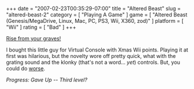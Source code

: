 +++
date = "2007-02-23T00:35:29-07:00"
title = "Altered Beast"
slug = "altered-beast-2"
category = [ "Playing A Game" ]
game = [ "Altered Beast (Genesis/MegaDrive, Linux, Mac, PC, PS3, Wii, X360, zod)" ]
platform = [ "Wii" ]
rating = [ "Bad" ]
+++

<a href="http://www.ocremix.org/remix/OCR00160/">Rise from your graves!</a>

I bought this little guy for Virtual Console with Xmas Wii points.  Playing it at first was hilarious, but the novelty wore off pretty quick, what with the grating sound and the klonky (that's not a word... <i>yet</i>) controls.  But, you could do [worse](game:Vexx).

<i>Progress: Gave Up -- Third level?</i>